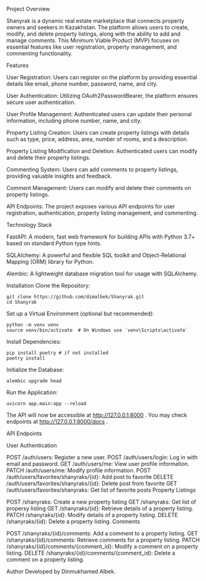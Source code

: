 Project Overview

Shanyrak is a dynamic real estate marketplace that connects property owners and seekers in Kazakhstan. The platform allows users to create, modify, and delete property listings, along with the ability to add and manage comments. This Minimum Viable Product (MVP) focuses on essential features like user registration, property management, and commenting functionality.

Features

User Registration: Users can register on the platform by providing essential details like email, phone number, password, name, and city.

User Authentication: Utilizing OAuth2PasswordBearer, the platform ensures secure user authentication.

User Profile Management: Authenticated users can update their personal information, including phone number, name, and city.

Property Listing Creation: Users can create property listings with details such as type, price, address, area, number of rooms, and a description.

Property Listing Modification and Deletion: Authenticated users can modify and delete their property listings.

Commenting System: Users can add comments to property listings, providing valuable insights and feedback.

Comment Management: Users can modify and delete their comments on property listings.

API Endpoints: The project exposes various API endpoints for user registration, authentication, property listing management, and commenting.

Technology Stack

FastAPI: A modern, fast web framework for building APIs with Python 3.7+ based on standard Python type hints.

SQLAlchemy: A powerful and flexible SQL toolkit and Object-Relational Mapping (ORM) library for Python.

Alembic: A lightweight database migration tool for usage with SQLAlchemy.

Installation
Clone the Repository:
```
git clone https://github.com/dimalbek/Shanyrak.git
cd Shanyrak
```

Set up a Virtual Environment (optional but recommended):
```
python -m venv venv
source venv/bin/activate  # On Windows use `venv\Scripts\activate`
```

Install Dependencies:
```
pip install poetry # if not installed
poetry install
```

Initialize the Database:
```
alembic upgrade head
```

Run the Application:
```
uvicorn app.main:app --reload
```
The API will now be accessible at http://127.0.0.1:8000 .
You may check endpoints at http://127.0.0.1:8000/docs .


API Endpoints

User Authentication

POST /auth/users: Register a new user.
POST /auth/users/login: Log in with email and password.
GET /auth/users/me: View user profile information.
PATCH /auth/users/me: Modify profile information.
POST /auth/users/favorites/shanyraks/{id}: Add post to favorite
DELETE /auth/users/favorites/shanyraks/{id}: Delete post from favorite
GET /auth/users/favorites/shanyraks: Get list of favorite posts
Property Listings

POST /shanyraks: Create a new property listing
GET /shanyraks: Get list of propersy listing
GET /shanyraks/{id}: Retrieve details of a property listing.
PATCH /shanyraks/{id}: Modify details of a property listing.
DELETE /shanyraks/{id}: Delete a property listing.
Comments

POST /shanyraks/{id}/comments: Add a comment to a property listing.
GET /shanyraks/{id}/comments: Retrieve comments for a property listing.
PATCH /shanyraks/{id}/comments/{comment_id}: Modify a comment on a property listing.
DELETE /shanyraks/{id}/comments/{comment_id}: Delete a comment on a property listing.

Author
Developed by Dinmukhamed Albek.
